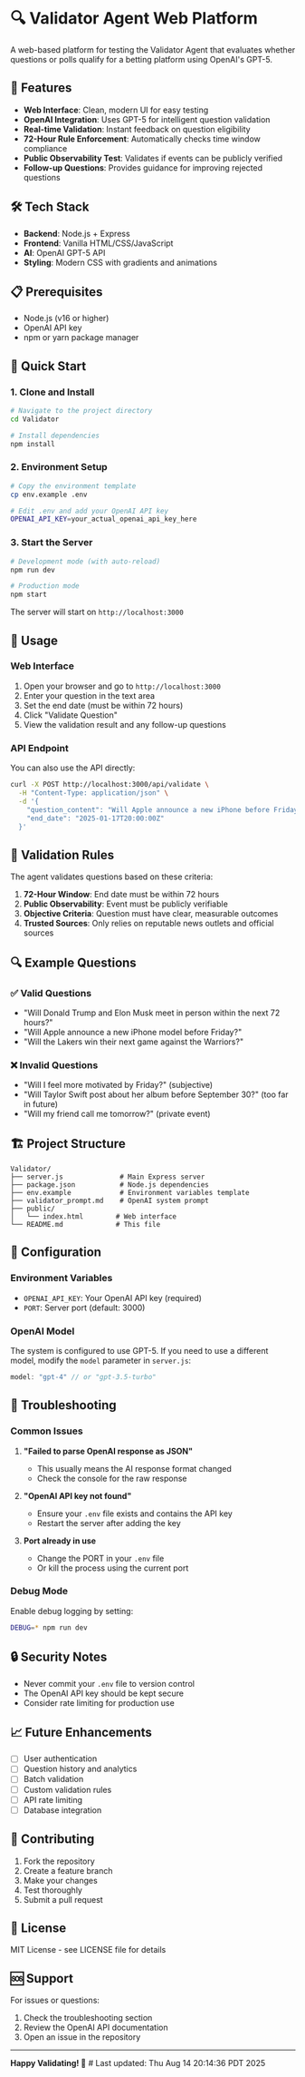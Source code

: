 # 🔍 Validator Agent Web Platform

A web-based platform for testing the Validator Agent that evaluates whether questions or polls qualify for a betting platform using OpenAI's GPT-5.

## 🚀 Features

- **Web Interface**: Clean, modern UI for easy testing
- **OpenAI Integration**: Uses GPT-5 for intelligent question validation
- **Real-time Validation**: Instant feedback on question eligibility
- **72-Hour Rule Enforcement**: Automatically checks time window compliance
- **Public Observability Test**: Validates if events can be publicly verified
- **Follow-up Questions**: Provides guidance for improving rejected questions

## 🛠️ Tech Stack

- **Backend**: Node.js + Express
- **Frontend**: Vanilla HTML/CSS/JavaScript
- **AI**: OpenAI GPT-5 API
- **Styling**: Modern CSS with gradients and animations

## 📋 Prerequisites

- Node.js (v16 or higher)
- OpenAI API key
- npm or yarn package manager

## 🚀 Quick Start

### 1. Clone and Install

```bash
# Navigate to the project directory
cd Validator

# Install dependencies
npm install
```

### 2. Environment Setup

```bash
# Copy the environment template
cp env.example .env

# Edit .env and add your OpenAI API key
OPENAI_API_KEY=your_actual_openai_api_key_here
```

### 3. Start the Server

```bash
# Development mode (with auto-reload)
npm run dev

# Production mode
npm start
```

The server will start on `http://localhost:3000`

## 🎯 Usage

### Web Interface

1. Open your browser and go to `http://localhost:3000`
2. Enter your question in the text area
3. Set the end date (must be within 72 hours)
4. Click "Validate Question"
5. View the validation result and any follow-up questions

### API Endpoint

You can also use the API directly:

```bash
curl -X POST http://localhost:3000/api/validate \
  -H "Content-Type: application/json" \
  -d '{
    "question_content": "Will Apple announce a new iPhone before Friday?",
    "end_date": "2025-01-17T20:00:00Z"
  }'
```

## 📝 Validation Rules

The agent validates questions based on these criteria:

1. **72-Hour Window**: End date must be within 72 hours
2. **Public Observability**: Event must be publicly verifiable
3. **Objective Criteria**: Question must have clear, measurable outcomes
4. **Trusted Sources**: Only relies on reputable news outlets and official sources

## 🔍 Example Questions

### ✅ Valid Questions
- "Will Donald Trump and Elon Musk meet in person within the next 72 hours?"
- "Will Apple announce a new iPhone model before Friday?"
- "Will the Lakers win their next game against the Warriors?"

### ❌ Invalid Questions
- "Will I feel more motivated by Friday?" (subjective)
- "Will Taylor Swift post about her album before September 30?" (too far in future)
- "Will my friend call me tomorrow?" (private event)

## 🏗️ Project Structure

```
Validator/
├── server.js              # Main Express server
├── package.json           # Node.js dependencies
├── env.example            # Environment variables template
├── validator_prompt.md    # OpenAI system prompt
├── public/
│   └── index.html        # Web interface
└── README.md             # This file
```

## 🔧 Configuration

### Environment Variables

- `OPENAI_API_KEY`: Your OpenAI API key (required)
- `PORT`: Server port (default: 3000)

### OpenAI Model

The system is configured to use GPT-5. If you need to use a different model, modify the `model` parameter in `server.js`:

```javascript
model: "gpt-4" // or "gpt-3.5-turbo"
```

## 🚨 Troubleshooting

### Common Issues

1. **"Failed to parse OpenAI response as JSON"**
   - This usually means the AI response format changed
   - Check the console for the raw response

2. **"OpenAI API key not found"**
   - Ensure your `.env` file exists and contains the API key
   - Restart the server after adding the key

3. **Port already in use**
   - Change the PORT in your `.env` file
   - Or kill the process using the current port

### Debug Mode

Enable debug logging by setting:

```bash
DEBUG=* npm run dev
```

## 🔒 Security Notes

- Never commit your `.env` file to version control
- The OpenAI API key should be kept secure
- Consider rate limiting for production use

## 📈 Future Enhancements

- [ ] User authentication
- [ ] Question history and analytics
- [ ] Batch validation
- [ ] Custom validation rules
- [ ] API rate limiting
- [ ] Database integration

## 🤝 Contributing

1. Fork the repository
2. Create a feature branch
3. Make your changes
4. Test thoroughly
5. Submit a pull request

## 📄 License

MIT License - see LICENSE file for details

## 🆘 Support

For issues or questions:
1. Check the troubleshooting section
2. Review the OpenAI API documentation
3. Open an issue in the repository

---

**Happy Validating! 🎯** # Last updated: Thu Aug 14 20:14:36 PDT 2025
